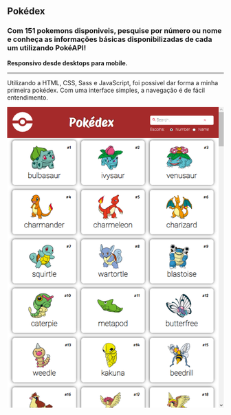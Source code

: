 ## Pokédex

### Com 151 pokemons disponiveis, pesquise por número ou nome e conheça as informações básicas disponibilizadas de cada um utilizando PokéAPI!

**Responsivo desde desktops para mobile.**

<hr>

Utilizando a HTML, CSS, Sass e JavaScript, foi possivel dar forma a minha primeira pokédex. Com uma interface simples, a navegação é de fácil entendimento. 

<img src='./img/pokédex-img-1.png' alt='img1' width='550px' height='700px'/>


